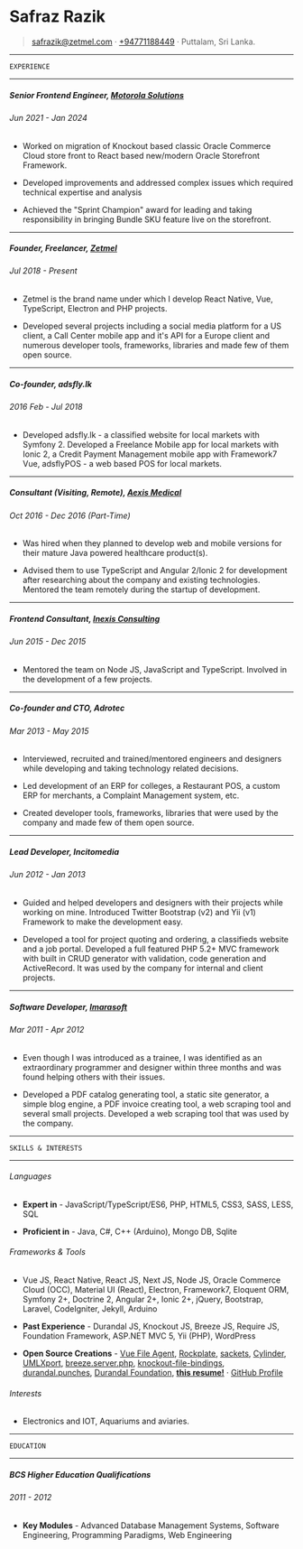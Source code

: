 Safraz Razik
=================================

> <safrazik@zetmel.com> · [+94771188449](tel:+94771188449) · Puttalam, Sri Lanka.

 
------------------------------------------

    EXPERIENCE

------------------------------------------


#####   Senior Frontend Engineer, [Motorola Solutions](https://shop.motorolasolutions.com)

######  Jun 2021 - Jan 2024

- Worked on migration of Knockout based classic Oracle Commerce Cloud store front to React based new/modern Oracle Storefront Framework.

- Developed improvements and addressed complex issues which required technical expertise and analysis

- Achieved the "Sprint Champion" award for leading and taking responsibility in bringing Bundle SKU feature live on the storefront.


------------------------------------------


#####   Founder, Freelancer, [Zetmel](https://zetmel.com)

######  Jul 2018 - Present

- Zetmel is the brand name under which I develop React Native, Vue, TypeScript, Electron and PHP projects.

- Developed several projects including a social media platform for a US client, a Call Center mobile app and it's API for a Europe client and numerous developer tools, frameworks, libraries and made few of them open source.


------------------------------------------


#####   Co-founder, adsfly.lk

######  2016 Feb - Jul 2018

- Developed adsfly.lk - a classified website for local markets with Symfony 2. Developed a Freelance Mobile app for local markets with Ionic 2, a Credit Payment Management mobile app with Framework7 Vue, adsflyPOS - a web based POS for local markets.

------------------------------------------


#####   Consultant (Visiting, Remote), [Aexis Medical](https://www.aexis-medical.com/)

######  Oct 2016 - Dec 2016 (Part-Time)

- Was hired when they planned to develop web and mobile versions for their mature Java powered healthcare product(s).

- Advised them to use TypeScript and Angular 2/Ionic 2 for development after researching about the company and existing technologies. Mentored the team remotely during the startup of development.

------------------------------------------


#####   Frontend Consultant, [Inexis Consulting](http://inexisconsulting.com/)

######  Jun 2015 - Dec 2015


- Mentored the team on Node JS, JavaScript and TypeScript. Involved in the development of a few projects.


------------------------------------------


#####   Co-founder and CTO, Adrotec

######  Mar 2013 - May 2015


- Interviewed, recruited and trained/mentored engineers and designers while developing and taking technology related decisions.

- Led development of an ERP for colleges, a Restaurant POS, a custom ERP for merchants, a Complaint Management system, etc.

- Created developer tools, frameworks, libraries that were used by the company and made few of them open source.


------------------------------------------


#####   Lead Developer, Incitomedia

######  Jun 2012 - Jan 2013


- Guided and helped developers and designers with their projects while working on mine. Introduced Twitter Bootstrap (v2) and Yii (v1) Framework to make the development easy.

- Developed a tool for project quoting and ordering, a classifieds website and a job portal. Developed a full featured PHP 5.2+ MVC framework with built in CRUD generator with validation, code generation and ActiveRecord. It was used by the company for internal and client projects.


------------------------------------------


#####   Software Developer, [Imarasoft](http://imarasoft.net)

######  Mar 2011 - Apr 2012


- Even though I was introduced as a trainee, I was identified as an extraordinary programmer and designer within three months and was found helping others with their issues.

- Developed a PDF catalog generating tool, a static site generator, a simple blog engine, a PDF invoice creating tool, a web scraping tool and several small projects. Developed a web scraping tool that was used by the company. 


------------------------------------------

    SKILLS & INTERESTS

------------------------------------------


######  Languages

- **Expert in** - JavaScript/TypeScript/ES6, PHP, HTML5, CSS3, SASS, LESS, SQL

- **Proficient in** - Java, C#, C++ (Arduino), Mongo DB, Sqlite

######  Frameworks & Tools

- Vue JS, React Native, React JS, Next JS, Node JS, Oracle Commerce Cloud (OCC), Material UI (React), Electron, Framework7, Eloquent ORM, Symfony 2+, Doctrine 2, Angular 2+, Ionic 2+, jQuery, Bootstrap, Laravel, CodeIgniter, Jekyll, Arduino

- **Past Experience** - Durandal JS, Knockout JS, Breeze JS, Require JS, Foundation Framework, ASP.NET MVC 5, Yii (PHP), WordPress

- **Open Source Creations** -
[Vue File Agent](https://github.com/safrazik/vue-file-agent),
[Rockplate](https://rockplate.github.io),
[sackets](https://npmjs.org/package/sackets),
[Cylinder](https://github.com/safrazik/cylinder),
[UMLXport](https://github.com/adrotec/umlxport),
[breeze.server.php](https://github.com/adrotec/breeze.server.php),
[knockout-file-bindings](https://github.com/adrotec/knockout-file-bindings),
[durandal.punches](https://github.com/DurandalForge/durandal.punches),
[Durandal Foundation](https://github.com/DurandalForge/durandal-foundation-starterkit),
[**this resume!**](https://github.com/safrazik/resume) · 
[GitHub Profile](https://github.com/safrazik)


######  Interests

- Electronics and IOT, Aquariums and aviaries.


------------------------------------------

    EDUCATION

------------------------------------------


#####   BCS Higher Education Qualifications

######  2011 - 2012


- **Key Modules** - Advanced Database Management Systems, Software Engineering, Programming Paradigms, Web Engineering



